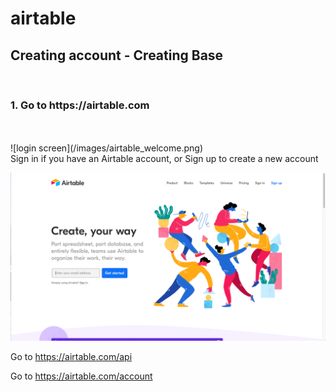 # airtable

<h2>Creating account - Creating Base </h2> </br>
<h3>1. Go to https://airtable.com </h3>
</br>
</br>
![login screen](/images/airtable_welcome.png)
</br>
Sign in if you have an Airtable account, or Sign up to create a new account
</br>

![login screen](/images/airtable_welcome.png)

Go to https://airtable.com/api

Go to https://airtable.com/account
